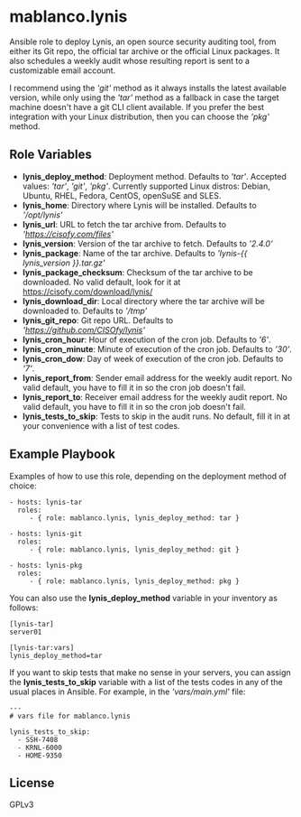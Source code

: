 # mablanco.lynis

Ansible role to deploy Lynis, an open source security auditing tool, from either its Git repo, the official tar archive or the official Linux packages. It also schedules a weekly audit whose resulting report is sent to a customizable email account.

I recommend using the *'git'* method as it always installs the latest available version, while only using the *'tar'* method as a fallback in case the target machine doesn't have a git CLI client available. If you prefer the best integration with your Linux distribution, then you can choose the *'pkg'* method.

## Role Variables

- **lynis_deploy_method**: Deployment method. Defaults to *'tar'*. Accepted values: *'tar'*, *'git'*, *'pkg'*. Currently supported Linux distros: Debian, Ubuntu, RHEL, Fedora, CentOS, openSuSE and SLES.
- **lynis_home**: Directory where Lynis will be installed. Defaults to *'/opt/lynis'*
- **lynis_url**: URL to fetch the tar archive from. Defaults to *'https://cisofy.com/files'*
- **lynis_version**: Version of the tar archive to fetch. Defaults to *'2.4.0'*
- **lynis_package**: Name of the tar archive. Defaults to *'lynis-{{ lynis_version }}.tar.gz'*
- **lynis_package_checksum**: Checksum of the tar archive to be downloaded. No valid default, look for it at https://cisofy.com/download/lynis/
- **lynis_download_dir**: Local directory where the tar archive will be downloaded to. Defaults to *'/tmp'*
- **lynis_git_repo**: Git repo URL. Defaults to *'https://github.com/CISOfy/lynis'*
- **lynis_cron_hour**: Hour of execution of the cron job. Defaults to *'6'*.
- **lynis_cron_minute**: Minute of execution of the cron job. Defaults to *'30'*.
- **lynis_cron_dow**: Day of week of execution of the cron job. Defaults to *'7'*.
- **lynis_report_from**: Sender email address for the weekly audit report. No valid default, you have to fill it in so the cron job doesn't fail.
- **lynis_report_to**: Receiver email address for the weekly audit report. No valid default, you have to fill it in so the cron job doesn't fail.
- **lynis_tests_to_skip**: Tests to skip in the audit runs. No default, fill it in at your convenience with a list of test codes.

## Example Playbook

Examples of how to use this role, depending on the deployment method of choice:

    - hosts: lynis-tar
      roles:
         - { role: mablanco.lynis, lynis_deploy_method: tar }

    - hosts: lynis-git
      roles:
         - { role: mablanco.lynis, lynis_deploy_method: git }

    - hosts: lynis-pkg
      roles:
         - { role: mablanco.lynis, lynis_deploy_method: pkg }

You can also use the **lynis_deploy_method** variable in your inventory as follows:

    [lynis-tar]
    server01

    [lynis-tar:vars]
    lynis_deploy_method=tar

If you want to skip tests that make no sense in your servers, you can assign the **lynis_tests_to_skip** variable with a list of the tests codes in any of the usual places in Ansible. For example, in the *'vars/main.yml'* file:

    ---
    # vars file for mablanco.lynis

    lynis_tests_to_skip:
      - SSH-7408
      - KRNL-6000
      - HOME-9350

## License

GPLv3

